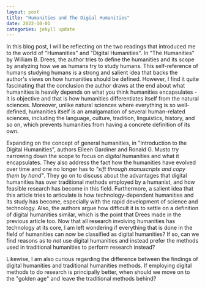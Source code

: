 ```yaml
---
layout: post
title: "Humanities and The Digial Humanities"
date: 2022-10-01
categories: jekyll update
---
```


In this blog post, I will be reflecting on the two readings that introduced me to the world of "Humanities" and "Digital Humanities". In "The Humanities" by William B. Drees, the author tries to define the humanities and its scope by analyzing how we as humans try to study humans. This self-reference of humans studying humans is a strong and salient idea that backs the author's views on how humanities should be defined. However, I find it quite fascinating that the conclusion the author draws at the end about what humanities is heavily depends on what you think humanities encapsulates - it is objective and that is how humanities differentiates itself from the natural sciences. Moreover, unlike natural sciences where everything is so well-defined, humanities itself is an amalgamation of several human-related sciences, including the language, culture, tradition, linguistics, history, and so on, which prevents humanities from having a concrete definition of its own.

Expanding on the concept of general humanities, in "Introduction to the Digital Humanities", authors Eileen Gardiner and Ronald G. Musto try narrowing down the scope to focus on _digital_ humanities and what it encapsulates. They also address the fact how the humanities have evolved over time and one no longer has to _"sift through manuscripts and copy them by hand"_. They go on to discuss about the advantages that digital humanities has over traditional methods employed by a humanist, and how feasible research has become in this field. Furthermore, a salient idea that this article tries to articulate is how technology-dependent humanities and its study has become, especially with the rapid development of science and technology. Also, the authors argue how difficult it is to settle on a definition of digital humanities similar, which is the point that Drees made in the previous article too. Now that all research involving humanities has technology at its core, I am left wondering if everything that is done in the field of humanities can now be classified as digital humanities? If so, can we find reasons as to _not_ use digital humanities and instead prefer the methods used in traditional humanities to perform research instead?

Likewise, I am also curious regarding the difference between the findings of digital humanities and traditional humanities methods. If employing digital methods to do research is principally better, when should we move on to the "golden age" and leave the traditional methods behind?